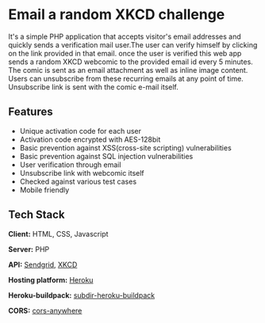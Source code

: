 
# Email a random XKCD challenge
It's a simple PHP application that accepts visitor's email addresses and quickly sends a verification mail user.The user can verify himself by clicking on the link provided in that email.
once the user is verified this web app sends a random XKCD webcomic to the provided email id every 5 minutes. 
The comic is sent as an email attachment as well as inline image content. 
Users can unsubscribe from these recurring emails at any point of time. Unsubscribe link is sent with the comic e-mail itself.


## Features

- Unique activation code for each user
- Activation code encrypted with AES-128bit
- Basic prevention against XSS(cross-site scripting)  vulnerabilities
- Basic prevention against SQL injection vulnerabilities
- User verification through email
- Unsubscribe link with webcomic itself 
- Checked against various test cases
- Mobile friendly

  
## Tech Stack

**Client:** HTML, CSS, Javascript 

**Server:** PHP

**API:** <a href="https://sendgrid.com/solutions/email-api/">Sendgrid</a>, <a href="https://xkcd.com/">XKCD</a> 

**Hosting platform:** <a href="https://www.heroku.com/">Heroku</a>

**Heroku-buildpack:** <a href="https://github.com/timanovsky/subdir-heroku-buildpack">subdir-heroku-buildpack</a>

**CORS:** <a href="https://cors-anywhere.herokuapp.com/corsdemo">cors-anywhere</a>


  
